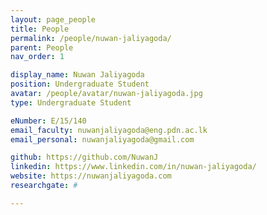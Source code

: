 ```yaml
---
layout: page_people
title: People
permalink: /people/nuwan-jaliyagoda/
parent: People
nav_order: 1

display_name: Nuwan Jaliyagoda
position: Undergraduate Student
avatar: /people/avatar/nuwan-jaliyagoda.jpg
type: Undergraduate Student

eNumber: E/15/140
email_faculty: nuwanjaliyagoda@eng.pdn.ac.lk
email_personal: nuwanjaliyagoda@gmail.com

github: https://github.com/NuwanJ
linkedin: https://www.linkedin.com/in/nuwan-jaliyagoda/
website: https://nuwanjaliyagoda.com
researchgate: #

---
```

